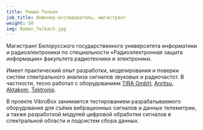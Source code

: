 ```yaml
---
title: Роман Толкач
job_title: Инженер-исследователь, магистрант
weight: 50
img: Roman_Tolkach.jpg
---
```

Магистрант Белорусского государственного университета информатики и радиоэлектроники по специальности «Радиоэлектронная защита информации» факультета радиотехники и электроники.

Имеет практический опыт разработки, моделирования и поверки систем спектрального анализа сигналов звуковых и радиочастот. В частности, тесно работал с оборудованием [TIRA GmbH](http://www.tira-gmbh.de/en/), [Anritsu](https://www.anritsu.com/en-US), [Aktakom](http://www.aktakom.com/), [Tektronix](http://www.tek.com/).

В проекте VibroBox занимается тестированием разрабатываемого оборудования для съёма вибрационных сигналов и данных телеметрии, а также разработкой модулей цифровой обработки сигналов в спектральной области и подсистем сбора данных.
